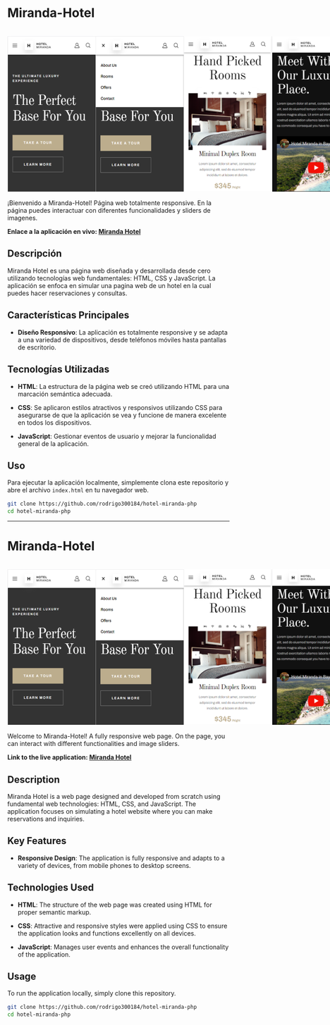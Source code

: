 # Miranda-Hotel
<br>
<div style="display: flex; justify-content: space-around;">
  <img src="https://github.com/rodrigo300184/Miranda-Hotel/blob/59524023b6205eb73135f6f4a9c4f3e7398941c0/resources/assets/readme/1.png" alt="Preview 1" width="200">
  <img src="https://github.com/rodrigo300184/Miranda-Hotel/blob/59524023b6205eb73135f6f4a9c4f3e7398941c0/resources/assets/readme/2.png" alt="Preview 2" width="200">
  <img src="https://github.com/rodrigo300184/Miranda-Hotel/blob/59524023b6205eb73135f6f4a9c4f3e7398941c0/resources/assets/readme/3.png" alt="Preview 3" width="200">
  <img src="https://github.com/rodrigo300184/Miranda-Hotel/blob/59524023b6205eb73135f6f4a9c4f3e7398941c0/resources/assets/readme/4.png" alt="Preview 4" width="200">
</div>
<br>
¡Bienvenido a Miranda-Hotel! Página web totalmente responsive. En la página puedes interactuar con diferentes funcionalidades y sliders de imagenes.

**Enlace a la aplicación en vivo: [Miranda Hotel](http://13.38.94.41/index.php)**

## Descripción

Miranda Hotel es una página web diseñada y desarrollada desde cero utilizando tecnologías web fundamentales: HTML, CSS y JavaScript. La aplicación se enfoca en simular una pagina web de un hotel en la cual puedes hacer reservaciones y consultas.

## Características Principales

- **Diseño Responsivo**: La aplicación es totalmente responsive y se adapta a una variedad de dispositivos, desde teléfonos móviles hasta pantallas de escritorio.

## Tecnologías Utilizadas

- **HTML**: La estructura de la página web se creó utilizando HTML para una marcación semántica adecuada.

- **CSS**: Se aplicaron estilos atractivos y responsivos utilizando CSS para asegurarse de que la aplicación se vea y funcione de manera excelente en todos los dispositivos.

- **JavaScript**: Gestionar eventos de usuario y mejorar la funcionalidad general de la aplicación.

## Uso

Para ejecutar la aplicación localmente, simplemente clona este repositorio y abre el archivo `index.html` en tu navegador web.

```bash
git clone https://github.com/rodrigo300184/hotel-miranda-php
cd hotel-miranda-php

```
----------------------------------------------------------------------------------------------------------------------------------------
# Miranda-Hotel
<br>
<div style="display: flex; justify-content: space-around;">
  <img src="https://github.com/rodrigo300184/Miranda-Hotel/blob/59524023b6205eb73135f6f4a9c4f3e7398941c0/resources/assets/readme/1.png" alt="Preview 1" width="200">
  <img src="https://github.com/rodrigo300184/Miranda-Hotel/blob/59524023b6205eb73135f6f4a9c4f3e7398941c0/resources/assets/readme/2.png" alt="Preview 2" width="200">
  <img src="https://github.com/rodrigo300184/Miranda-Hotel/blob/59524023b6205eb73135f6f4a9c4f3e7398941c0/resources/assets/readme/3.png" alt="Preview 3" width="200">
  <img src="https://github.com/rodrigo300184/Miranda-Hotel/blob/59524023b6205eb73135f6f4a9c4f3e7398941c0/resources/assets/readme/4.png" alt="Preview 4" width="200">
</div>
<br>
Welcome to Miranda-Hotel! A fully responsive web page. On the page, you can interact with different functionalities and image sliders.

**Link to the live application: [Miranda Hotel](http://13.38.94.41/index.php)**

## Description

Miranda Hotel is a web page designed and developed from scratch using fundamental web technologies: HTML, CSS, and JavaScript. The application focuses on simulating a hotel website where you can make reservations and inquiries.

## Key Features

- **Responsive Design**: The application is fully responsive and adapts to a variety of devices, from mobile phones to desktop screens.

## Technologies Used

- **HTML**: The structure of the web page was created using HTML for proper semantic markup.

- **CSS**: Attractive and responsive styles were applied using CSS to ensure the application looks and functions excellently on all devices.

- **JavaScript**: Manages user events and enhances the overall functionality of the application.

## Usage

To run the application locally, simply clone this repository.

```bash
git clone https://github.com/rodrigo300184/hotel-miranda-php
cd hotel-miranda-php

```

